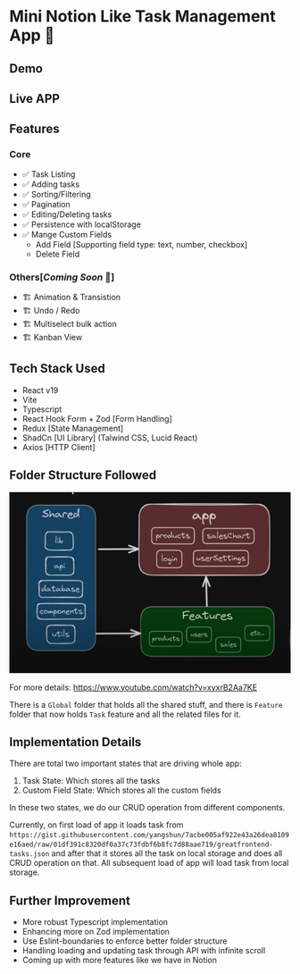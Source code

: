 # Mini Notion Like Task Management App 📑

## Demo


## Live APP

## Features

### Core
- ✅ Task Listing
- ✅ Adding tasks
- ✅ Sorting/Filtering
- ✅ Pagination
- ✅ Editing/Deleting tasks
- ✅ Persistence with localStorage
- ✅ Mange Custom Fields
  - Add Field [Supporting field type: text, number, checkbox]
  - Delete Field

### Others[_Coming Soon_ 🫣]

- 🏗️ Animation & Transistion
- 🏗️ Undo / Redo
- 🏗️ Multiselect bulk action
- 🏗️ Kanban View

## Tech Stack Used
- React v19
- Vite
- Typescript
- React Hook Form + Zod [Form Handling]
- Redux [State Management]
- ShadCn [UI Library] (Talwind CSS, Lucid React)
- Axios [HTTP Client]

## Folder Structure Followed
![img.png](img.png)

For more details: https://www.youtube.com/watch?v=xyxrB2Aa7KE

There is a `Global` folder that holds all the shared stuff, and there is `Feature` folder
that now holds `Task` feature and all the related files for it.

## Implementation Details

There are total two important states that are driving whole app:
1. Task State: Which stores all the tasks
2. Custom Field State: Which stores all the custom fields 

In these two states, we do our CRUD operation from different components.

Currently, on first load of app it loads task from `https://gist.githubusercontent.com/yangshun/7acbe005af922e43a26dea8109e16aed/raw/01df391c8320df0a37c73fdbf6b8fc7d88aae719/greatfrontend-tasks.json`
and after that it stores all the task on local storage and does all CRUD operation on that. All 
subsequent load of app will load task from local storage.


## Further Improvement

- More robust Typescript implementation
- Enhancing more on Zod implementation
- Use Eslint-boundaries to enforce better folder structure
- Handling loading and updating task through API with infinite scroll
- Coming up with more features like we have in Notion

